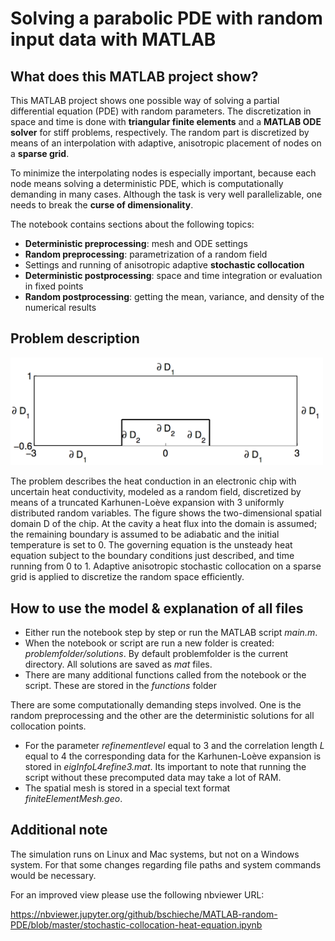 # Solving a parabolic PDE with random input data with MATLAB

## What does this MATLAB project show?

This MATLAB project shows one possible way of solving a partial differential equation (PDE) with random parameters. The discretization in space and time is done with **triangular finite elements** and a **MATLAB ODE solver** for stiff problems, respectively. The random part is discretized by means of an interpolation with adaptive, anisotropic placement of nodes on a **sparse grid**.

To minimize the interpolating nodes is especially important, because each node means solving a deterministic PDE, which is computationally demanding in many cases. Although the task is very well parallelizable, one needs to break the **curse of dimensionality**.

The notebook contains sections about the following topics:

* **Deterministic preprocessing**: mesh and ODE settings
* **Random preprocessing**: parametrization of a random field
* Settings and running of anisotropic adaptive **stochastic collocation**
* **Deterministic postprocessing**: space and time integration or evaluation in fixed points
* **Random postprocessing**: getting the mean, variance, and density of the numerical results

## Problem description

<img src="domain.png" width="500"/>

The problem describes the heat conduction in an electronic chip with uncertain heat conductivity, modeled as a random field, discretized by means of a truncated Karhunen-Loève expansion with 3 uniformly distributed random variables. The figure shows the two-dimensional spatial domain D of the chip. At the cavity a heat flux into the domain is assumed; the remaining boundary is assumed to be adiabatic and the initial temperature is set to 0. The governing equation is the unsteady heat equation subject to the boundary conditions just described, and time running from 0 to 1. Adaptive anisotropic stochastic collocation on a sparse grid is applied to discretize the random space efficiently.

## How to use the model & explanation of all files

* Either run the notebook step by step or run the MATLAB script *main.m*.
* When the notebook or script are run a new folder is created: *problemfolder/solutions*. By default problemfolder is the current directory. All solutions are saved as *mat* files.
* There are many additional functions called from the notebook or the script. These are stored in the *functions* folder

There are some computationally demanding steps involved. One is the random preprocessing and the other are the deterministic solutions for all collocation points. 

* For the parameter *refinementlevel* equal to 3 and the correlation length *L* equal to 4 the corresponding data for the Karhunen-Loève expansion is stored in *eigInfoL4refine3.mat*. Its important to note that running the script without these precomputed data may take a lot of RAM. 
* The spatial mesh is stored in a special text format *finiteElementMesh.geo*.

## Additional note

The simulation runs on Linux and Mac systems, but not on a Windows system. For that some changes regarding file paths and system commands would be necessary.

For an improved view please use the following nbviewer URL:

https://nbviewer.jupyter.org/github/bschieche/MATLAB-random-PDE/blob/master/stochastic-collocation-heat-equation.ipynb

